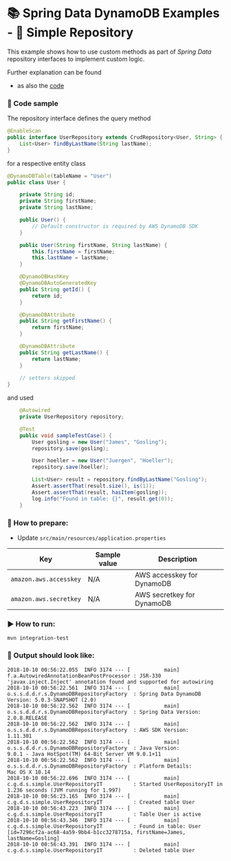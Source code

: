 # 📚 Spring Data DynamoDB Examples - 🚀 Simple Repository

This example shows how to use custom methods as part of *Spring Data* repository interfaces to implement custom logic.

Further explanation can be found 
* as also the [code](src/main/java/com/github/derjust/spring_data_dynamodb_examples/simple)

### 📜 Code sample
The repository interface defines the query method

```java
@EnableScan
public interface UserRepository extends CrudRepository<User, String> {
	List<User> findByLastName(String lastName);
}
```

for a respective entity class

```java
@DynamoDBTable(tableName = "User")
public class User {

	private String id;
	private String firstName;
	private String lastName;

	public User() {
		// Default constructor is required by AWS DynamoDB SDK
	}

	public User(String firstName, String lastName) {
		this.firstName = firstName;
		this.lastName = lastName;
	}

	@DynamoDBHashKey
	@DynamoDBAutoGeneratedKey
	public String getId() {
		return id;
	}

	@DynamoDBAttribute
	public String getFirstName() {
		return firstName;
	}

	@DynamoDBAttribute
	public String getLastName() {
		return lastName;
	}
	
	// setters skipped
}
```

and used 

```java
	@Autowired
	private UserRepository repository;

	@Test
	public void sampleTestCase() {
		User gosling = new User("James", "Gosling");
		repository.save(gosling);

		User hoeller = new User("Juergen", "Hoeller");
		repository.save(hoeller);

		List<User> result = repository.findByLastName("Gosling");
		Assert.assertThat(result.size(), is(1));
		Assert.assertThat(result, hasItem(gosling));
		log.info("Found in table: {}", result.get(0));
	}
```

### 📝 How to prepare:
* Update `src/main/resources/application.properties`

| Key                          | Sample value                           | Description                                       |
|------------------------------|----------------------------------------|---------------------------------------------------|
| `amazon.aws.accesskey`       | N/A                                    | AWS accesskey for DynamoDB                        |
| `amazon.aws.secretkey`       | N/A                                    | AWS secretkey for DynamoDB                        |

### ▶️ How to run: 
```
mvn integration-test
```

### 📃 Output should look like:
```
2018-10-10 00:56:22.055  INFO 3174 --- [           main] f.a.AutowiredAnnotationBeanPostProcessor : JSR-330 'javax.inject.Inject' annotation found and supported for autowiring
2018-10-10 00:56:22.561  INFO 3174 --- [           main] o.s.s.d.d.r.s.DynamoDBRepositoryFactory  : Spring Data DynamoDB Version: 5.0.3-SNAPSHOT (2.0)
2018-10-10 00:56:22.562  INFO 3174 --- [           main] o.s.s.d.d.r.s.DynamoDBRepositoryFactory  : Spring Data Version:          2.0.8.RELEASE
2018-10-10 00:56:22.562  INFO 3174 --- [           main] o.s.s.d.d.r.s.DynamoDBRepositoryFactory  : AWS SDK Version:              1.11.301
2018-10-10 00:56:22.562  INFO 3174 --- [           main] o.s.s.d.d.r.s.DynamoDBRepositoryFactory  : Java Version:                 9.0.1 - Java HotSpot(TM) 64-Bit Server VM 9.0.1+11
2018-10-10 00:56:22.562  INFO 3174 --- [           main] o.s.s.d.d.r.s.DynamoDBRepositoryFactory  : Platform Details:             Mac OS X 10.14
2018-10-10 00:56:22.696  INFO 3174 --- [           main] c.g.d.s.simple.UserRepositoryIT          : Started UserRepositoryIT in 1.236 seconds (JVM running for 1.997)
2018-10-10 00:56:23.165  INFO 3174 --- [           main] c.g.d.s.simple.UserRepositoryIT          : Created table User
2018-10-10 00:56:43.223  INFO 3174 --- [           main] c.g.d.s.simple.UserRepositoryIT          : Table User is active
2018-10-10 00:56:43.346  INFO 3174 --- [           main] c.g.d.s.simple.UserRepositoryIT          : Found in table: User [id=7296cf2a-ac68-4a59-9bb4-b1cc3278715a, firstName=James, lastName=Gosling]
2018-10-10 00:56:43.391  INFO 3174 --- [           main] c.g.d.s.simple.UserRepositoryIT          : Deleted table User
```